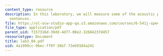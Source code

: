```yaml
---
content_type: resource
description: In this laboratory, we will measure some of the acoustic properties of
  sentences.
file: https://ol-ocw-studio-app-qa.s3.amazonaws.com/courses/6-541j-speech-communication-spring-2004/4a1999cc96ecff9f36bf73e69104a241_lab3_04.pdf
file_type: application/pdf
parent_uid: f157316d-30dd-4d77-08e2-32684237d457
resourcetype: Document
title: lab3_04.pdf
uid: 4a1999cc-96ec-ff9f-36bf-73e69104a241
---
```

